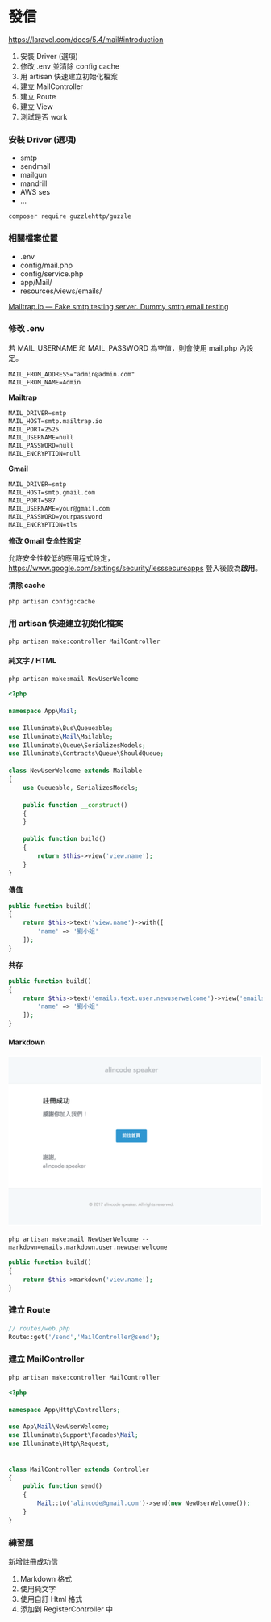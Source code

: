 # 發信

<https://laravel.com/docs/5.4/mail#introduction>

1. 安裝 Driver (選項)
1. 修改 .env 並清除 config cache
1. 用 artisan 快速建立初始化檔案
1. 建立 MailController
1. 建立 Route
1. 建立 View
1. 測試是否 work

### 安裝 Driver (選項)

* smtp
* sendmail
* mailgun
* mandrill
* AWS ses
* ...

```
composer require guzzlehttp/guzzle
```

### 相關檔案位置

* .env
* config/mail.php
* config/service.php
* app/Mail/
* resources/views/emails/

[Mailtrap.io — Fake smtp testing server. Dummy smtp email testing](https://mailtrap.io/)

### 修改 .env

若 MAIL_USERNAME 和 MAIL_PASSWORD 為空值，則會使用 mail.php 內設定。

```
MAIL_FROM_ADDRESS="admin@admin.com"
MAIL_FROM_NAME=Admin
```

**Mailtrap**

```
MAIL_DRIVER=smtp
MAIL_HOST=smtp.mailtrap.io
MAIL_PORT=2525
MAIL_USERNAME=null
MAIL_PASSWORD=null
MAIL_ENCRYPTION=null
```

**Gmail**

```
MAIL_DRIVER=smtp
MAIL_HOST=smtp.gmail.com
MAIL_PORT=587
MAIL_USERNAME=your@gmail.com
MAIL_PASSWORD=yourpassword
MAIL_ENCRYPTION=tls
```

**修改 Gmail 安全性設定**

允許安全性較低的應用程式設定，<https://www.google.com/settings/security/lesssecureapps> 登入後設為**啟用**。

**清除 cache**

```
php artisan config:cache
```

### 用 artisan 快速建立初始化檔案

```
php artisan make:controller MailController
```

#### 純文字 / HTML

```
php artisan make:mail NewUserWelcome
```

```php
<?php

namespace App\Mail;

use Illuminate\Bus\Queueable;
use Illuminate\Mail\Mailable;
use Illuminate\Queue\SerializesModels;
use Illuminate\Contracts\Queue\ShouldQueue;

class NewUserWelcome extends Mailable
{
    use Queueable, SerializesModels;

    public function __construct()
    {
    }

    public function build()
    {
        return $this->view('view.name');
    }
}
```

**傳值**

```php
public function build()
{
    return $this->text('view.name')->with([
        'name' => '劉小姐'
    ]);
}
```

**共存**

```php
public function build()
{
    return $this->text('emails.text.user.newuserwelcome')->view('emails.html.user.newuserwelcome')->with([
        'name' => '劉小姐'
    ]);  
}
```

#### Markdown

![](assets/markdown-email.png)

```
php artisan make:mail NewUserWelcome --markdown=emails.markdown.user.newuserwelcome
```

```php
public function build()
{
    return $this->markdown('view.name');
}
```

### 建立 Route

```php
// routes/web.php
Route::get('/send','MailController@send');
```

### 建立 MailController

```
php artisan make:controller MailController
```

```php
<?php

namespace App\Http\Controllers;

use App\Mail\NewUserWelcome;
use Illuminate\Support\Facades\Mail;
use Illuminate\Http\Request;


class MailController extends Controller
{
    public function send()
    {
        Mail::to('alincode@gmail.com')->send(new NewUserWelcome());
    }
}
```

### 練習題

新增註冊成功信

1. Markdown 格式
1. 使用純文字
1. 使用自訂 Html 格式
1. 添加到 RegisterController 中

<!-- 1. 信件中添加附件 -->

<!-- [Laravel 5 使用 Gmail 寄信 | kckct’s notes](https://kckct.wordpress.com/2016/03/19/laravel5_send_email_using_gmail/) -->

